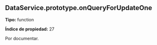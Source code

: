 ## DataService.prototype.onQueryForUpdateOne

**Tipo:** function

**Índice de propiedad:** 27

Por documentar.



